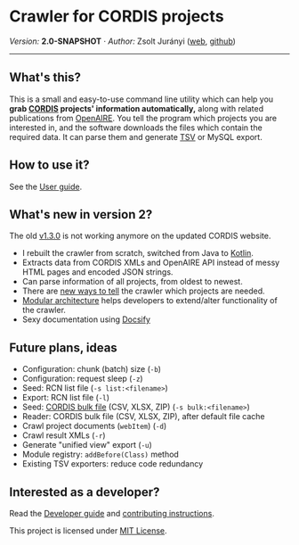 # Crawler for CORDIS projects

*Version:* **2.0-SNAPSHOT** &middot; *Author:* Zsolt Jurányi ([web][www], [github][github])

---

## What's this?

This is a small and easy-to-use command line utility which can help you **grab [CORDIS][cordis] projects' information automatically,** along with related publications from [OpenAIRE][oaa]. You tell the program which projects you are interested in, and the software downloads the files which contain the required data. It can parse them and generate [TSV][tsv] or MySQL export.



## How to use it?

See the [User guide](USER_GUIDE.md).



## What's new in version 2?

The old [v1.3.0](https://github.com/juzraai/cordis-projects-crawler/releases/tag/v1.3.0) is not working anymore on the updated CORDIS website.

* I rebuilt the crawler from scratch, switched from Java to [Kotlin][kotlin].
* Extracts data from CORDIS XMLs and OpenAIRE API instead of messy HTML pages and encoded JSON strings.
* Can parse information of all projects, from oldest to newest.
* There are [new ways to tell](USER_GUIDE.md#seed) the crawler which projects are needed.
* [Modular architecture](DEVELOPER_GUIDE.md#modules) helps developers to extend/alter functionality of the crawler.
* Sexy documentation using [Docsify][docsify]



## Future plans, ideas

* Configuration: chunk (batch) size (`-b`)
* Configuration: request sleep (`-z`)
* Seed: RCN list file (`-s list:<filename>`)
* Export: RCN list file (`-l`)
* Seed: [CORDIS bulk file][bulk] (CSV, XLSX, ZIP) (`-s bulk:<filename>`)
* Reader: CORDIS bulk file (CSV, XLSX, ZIP), after default file cache
* Crawl project documents (`webItem`) (`-d`)
* Crawl result XMLs (`-r`)
* Generate "unified view" export (`-u`)
* Module registry: `addBefore(Class)` method
* Existing TSV exporters: reduce code redundancy



## Interested as a developer?

Read the [Developer guide](DEVELOPER_GUIDE.md) and [contributing instructions](CONTRIBUTING.md).

This project is licensed under [MIT License](LICENSE.md).



[bulk]: https://data.europa.eu/euodp/en/data/dataset?q=cordis
[cordis]: https://cordis.europa.eu/
[docsify]: https://docsify.js.org/#/quickstart
[github]: http://github.com/juzraai
[kotlin]: https://kotlinlang.org/
[oaa]: http://api.openaire.eu/
[release]: https://github.com/juzraai/cordis-projects-crawler/releases/latest
[tsv]: https://en.wikipedia.org/wiki/Tab-separated_values
[www]: http://juzraai.github.io/